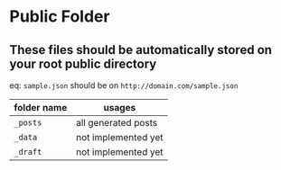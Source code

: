 # Public Folder

## These files should be automatically stored on your root public directory

eq: `sample.json` should be on `http://domain.com/sample.json`

| folder name | usages |
| --- | --- |
| `_posts` | all generated posts |
| `_data` | not implemented yet |
| `_draft` | not implemented yet |
